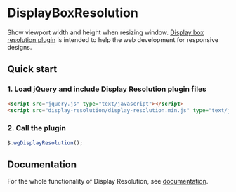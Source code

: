 # DisplayBoxResolution
Show viewport width and height when resizing window. [Display box resolution plugin](https://webgadgets.net/plugins/display-box-resolution) is intended to help the web development for responsive designs.

## Quick start

### 1. Load jQuery and include Display Resolution plugin files 
```html
<script src="jquery.js" type="text/javascript"></script>
<script src="display-resolution/display-resolution.min.js" type="text/javascript"></script>
```

### 2. Call the plugin 
```js
$.wgDisplayResolution();
```

## Documentation
For the whole functionality of Display Resolution, see [documentation](https://webgadgets.net/plugins/display-box-resolution/doc).
